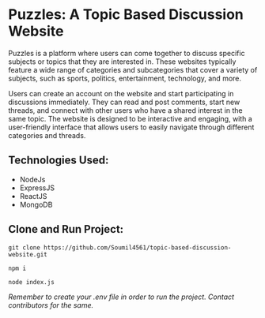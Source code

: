 # Puzzles: A Topic Based Discussion Website 

Puzzles is a platform where users can come together to discuss specific subjects or topics that they are interested in. These websites typically feature a wide range of categories and subcategories that cover a variety of subjects, such as sports, politics, entertainment, technology, and more.

Users can create an account on the website and start participating in discussions immediately. They can read and post comments, start new threads, and connect with other users who have a shared interest in the same topic. The website is designed to be interactive and engaging, with a user-friendly interface that allows users to easily navigate through different categories and threads.

## Technologies Used: 
* NodeJs
* ExpressJS
* ReactJS
* MongoDB

## Clone and Run Project:
`git clone https://github.com/Soumil4561/topic-based-discussion-website.git `

`npm i`

`node index.js`

*Remember to create your .env file in order to run the project. Contact contributors for the same.*








